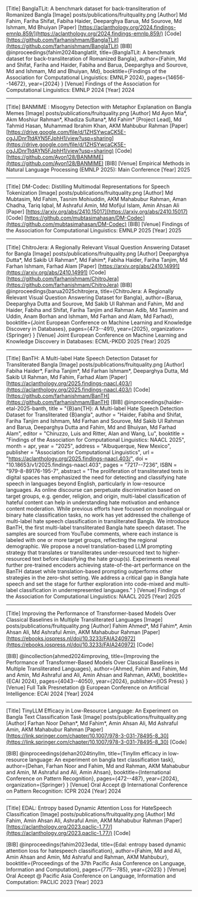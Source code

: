 [Title]
BanglaTLit: A benchmark dataset for back-transliteration of Romanized Bangla
[Image]
posts/publications/fruitquality.png
[Author]
Md Fahim, Fariha Shifat, Fabiha Haider, Deeparghya Barua, Md Sourove, Md Ishmam, Md Bhuiyan
[Paper]
[https://aclanthology.org/2024.findings-emnlp.859/](https://aclanthology.org/2024.findings-emnlp.859/)
[Code]
[https://github.com/farhanishmam/BanglaTLit](https://github.com/farhanishmam/BanglaTLit)
[BIB]
@inproceedings{fahim2024banglatlit,
  title={BanglaTLit: A benchmark dataset for back-transliteration of Romanized Bangla},
  author={Fahim, Md and Shifat, Fariha and Haider, Fabiha and Barua, Deeparghya and Sourove, Md and Ishmam, Md and Bhuiyan, Md},
  booktitle={Findings of the Association for Computational Linguistics: EMNLP 2024},
  pages={14656--14672},
  year={2024}
}
[Venue]
Findings of the Association for Computational Linguistics: EMNLP 2024
[Year]
2024

---

[Title]
BANMIME : Misogyny Detection with Metaphor Explanation on Bangla Memes
[Image]
posts/publications/fruitquality.png
[Author]
Md Ayon Mia*, Akm Moshiur Rahman*, Khadiza Sultana*, Md Fahim* [Project Lead], Md Tahmid Hasan, Muhammad Ibrahim Khan, AKM Mahbubur Rahman
[Paper]
[https://drive.google.com/file/d/1ZHSYwcaCK5E-cgJJDnrTtdAYN5FJphH1/view?usp=sharing](https://drive.google.com/file/d/1ZHSYwcaCK5E-cgJJDnrTtdAYN5FJphH1/view?usp=sharing)
[Code]
[https://github.com/Ayon128/BANMIME](https://github.com/Ayon128/BANMIME)
[BIB]
[Venue]
Empirical Methods in Natural Language Processing (EMNLP 2025): Main Conference
[Year]
2025

---

[Title]
DM-Codec: Distilling Multimodal Representations for Speech Tokenization
[Image]
posts/publications/fruitquality.png
[Author]
Md Mubtasim, Md Fahim, Tasnim Mohiuddin, AKM Mahabubur Rahman, Aman Chadha, Tariq Iqbal, M Ashraful Amin, Md Mofijul Islam, Amin Ahsan Ali
[Paper]
[https://arxiv.org/abs/2410.15017](https://arxiv.org/abs/2410.15017)
[Code]
[https://github.com/mubtasimahasan/DM-Codec](https://github.com/mubtasimahasan/DM-Codec)
[BIB]
[Venue]
Findings of the Association for Computational Linguistics: EMNLP 2025
[Year]
2025

---

[Title]
ChitroJera: A Regionally Relevant Visual Question Answering Dataset for Bangla
[Image]
posts/publications/fruitquality.png
[Author]
Deeparghya Dutta*, Md Sakib Ul Rahman*, Md Fahim*, Fabiha Haider, Fariha Tanjim, Md Farhan Ishmam, Farhad Alam
[Paper]
[https://arxiv.org/abs/2410.14991](https://arxiv.org/abs/2410.14991)
[Code]
[https://github.com/farhanishmam/ChitroJera](https://github.com/farhanishmam/ChitroJera)
[BIB]
@inproceedings{barua2025chitrojera,
  title={ChitroJera: A Regionally Relevant Visual Question Answering Dataset for Bangla},
  author={Barua, Deeparghya Dutta and Sourove, Md Sakib Ul Rahman and Fahim, Md and Haider, Fabiha and Shifat, Fariha Tanjim and Rahman Adib, Md Tasmim and Uddin, Anam Borhan and Ishmam, Md Farhan and Alam, Md Farhad},
  booktitle={Joint European Conference on Machine Learning and Knowledge Discovery in Databases},
  pages={473--491},
  year={2025},
  organization={Springer}
}
[Venue]
Joint European Conference on Machine Learning and Knowledge Discovery in Databases: ECML-PKDD 2025
[Year]
2025

---

[Title]
BanTH: A Multi-label Hate Speech Detection Dataset for Transliterated Bangla
[Image]
posts/publications/fruitquality.png
[Author]
Fabiha Haider*, Fariha Tanjim*, Md Farhan Ishmam*, Deeparghya Dutta, Md Sakib Ul Rahman, Md Fahim, Farhad Alam
[Paper]
[https://aclanthology.org/2025.findings-naacl.403/](https://aclanthology.org/2025.findings-naacl.403/)
[Code]
[https://github.com/farhanishmam/BanTH](https://github.com/farhanishmam/BanTH)
[BIB]
@inproceedings{haider-etal-2025-banth,
    title = "{B}an{TH}: A Multi-label Hate Speech Detection Dataset for Transliterated {B}angla",
    author = "Haider, Fabiha  and
      Shifat, Fariha Tanjim  and
      Ishmam, Md Farhan  and
      Sourove, Md Sakib Ul Rahman  and
      Barua, Deeparghya Dutta  and
      Fahim, Md  and
      Bhuiyan, Md Farhad Alam",
    editor = "Chiruzzo, Luis  and
      Ritter, Alan  and
      Wang, Lu",
    booktitle = "Findings of the Association for Computational Linguistics: NAACL 2025",
    month = apr,
    year = "2025",
    address = "Albuquerque, New Mexico",
    publisher = "Association for Computational Linguistics",
    url = "https://aclanthology.org/2025.findings-naacl.403/",
    doi = "10.18653/v1/2025.findings-naacl.403",
    pages = "7217--7236",
    ISBN = "979-8-89176-195-7",
    abstract = "The proliferation of transliterated texts in digital spaces has emphasized the need for detecting and classifying hate speech in languages beyond English, particularly in low-resource languages. As online discourse can perpetuate discrimination based on target groups, e.g. gender, religion, and origin, multi-label classification of hateful content can help in understanding hate motivation and enhance content moderation. While previous efforts have focused on monolingual or binary hate classification tasks, no work has yet addressed the challenge of multi-label hate speech classification in transliterated Bangla. We introduce BanTH, the first multi-label transliterated Bangla hate speech dataset. The samples are sourced from YouTube comments, where each instance is labeled with one or more target groups, reflecting the regional demographic. We propose a novel translation-based LLM prompting strategy that translates or transliterates under-resourced text to higher-resourced text before classifying the hate group(s). Experiments reveal further pre-trained encoders achieving state-of-the-art performance on the BanTH dataset while translation-based prompting outperforms other strategies in the zero-shot setting. We address a critical gap in Bangla hate speech and set the stage for further exploration into code-mixed and multi-label classification in underrepresented languages."
}
[Venue]
Findings of the Association for Computational Linguistics: NAACL 2025
[Year]
2025

---

[Title]
Improving the Performance of Transformer-based Models Over Classical Baselines in Multiple Transliterated Languages
[Image]
posts/publications/fruitquality.png
[Author]
Fahim Ahmed*, Md Fahim*, Amin Ahsan Ali, Md Ashraful Amin, AKM Mahabubur Rahman
[Paper]
[https://ebooks.iospress.nl/doi/10.3233/FAIA240972](https://ebooks.iospress.nl/doi/10.3233/FAIA240972)
[Code]

[BIB]
@incollection{ahmed2024improving,
  title={Improving the Performance of Transformer-Based Models Over Classical Baselines in Multiple Transliterated Languages},
  author={Ahmed, Fahim and Fahim, Md and Amin, Md Ashraful and Ali, Amin Ahsan and Rahman, AKM},
  booktitle={ECAI 2024},
  pages={4043--4050},
  year={2024},
  publisher={IOS Press}
}
[Venue]
Full Talk Presnetation @ European Conference on Artificial Intelligence: ECAI 2024
[Year]
2024

---

[Title]
TinyLLM Efficacy in Low-Resource Language: An Experiment on Bangla Text Classification Task
[Image]
posts/publications/fruitquality.png
[Author]
Farhan Noor Dehan*, Md Fahim*, Amin Ahsan Ali, Md Ashraful Amin, AKM Mahabubur Rahman
[Paper]
[https://link.springer.com/chapter/10.1007/978-3-031-78495-8_30](https://link.springer.com/chapter/10.1007/978-3-031-78495-8_30)
[Code]

[BIB]
@inproceedings{dehan2024tinyllm,
  title={Tinyllm efficacy in low-resource language: An experiment on bangla text classification task},
  author={Dehan, Farhan Noor and Fahim, Md and Rahman, AKM Mahabubur and Amin, M Ashraful and Ali, Amin Ahsan},
  booktitle={International Conference on Pattern Recognition},
  pages={472--487},
  year={2024},
  organization={Springer}
}
[Venue]
Oral Accept @ International Conference on Pattern Recognition: ICPR 2024
[Year]
2024

---

[Title]
EDAL: Entropy based Dynamic Attention Loss for HateSpeech Classification
[Image]
posts/publications/fruitquality.png
[Author]
Md Fahim, Amin Ahsan Ali, Ashraful Amin, AKM Mahabubur Rahman
[Paper]
[https://aclanthology.org/2023.paclic-1.77/](https://aclanthology.org/2023.paclic-1.77/)
[Code]

[BIB]
@inproceedings{fahim2023edal,
  title={Edal: entropy based dynamic attention loss for hatespeech classification},
  author={Fahim, Md and Ali, Amin Ahsan and Amin, Md Ashraful and Rahman, AKM Mahbubur},
  booktitle={Proceedings of the 37th Pacific Asia Conference on Language, Information and Computation},
  pages={775--785},
  year={2023}
}
[Venue]
Oral Aceept @ Pacific Asia Conference on Language, Information and Computation: PACLIC 2023
[Year]
2023

---